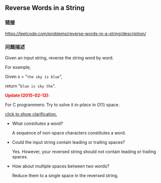## Reverse Words in a String  
### 链接  
https://leetcode.com/problems/reverse-words-in-a-string/description/  
### 问题描述

Given an input string, reverse the string word by word.



For example,<br>
Given s = "`the sky is blue`",<br>
return "`blue is sky the`".



**<font color="red">Update (2015-02-12):</font>**<br>
For C programmers: Try to solve it *in-place* in *O*(1) space.


[click to show clarification.](#)


<ul>
<li>What constitutes a word?<br>
A sequence of non-space characters constitutes a word.</li>
<li>Could the input string contain leading or trailing spaces?<br>
Yes. However, your reversed string should not contain leading or trailing spaces.</li>
<li>How about multiple spaces between two words?<br>
Reduce them to a single space in the reversed string.</li>
</ul>

